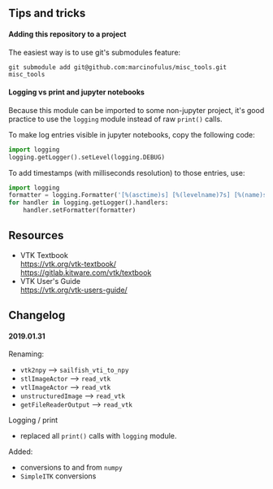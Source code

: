## Tips and tricks

#### Adding this repository to a project

The easiest way is to use git's submodules feature:
```git
git submodule add git@github.com:marcinofulus/misc_tools.git misc_tools
```

#### Logging vs print and jupyter notebooks

Because this module can be imported to some non-jupyter project, it's good 
practice to use the `logging` module instead of raw `print()` calls.

To make log entries visible in jupyter notebooks, copy the following code:
```python
import logging
logging.getLogger().setLevel(logging.DEBUG)
```

To add timestamps (with milliseconds resolution) to those entries, use:
```python
import logging
formatter = logging.Formatter('[%(asctime)s] [%(levelname)7s] [%(name)s] %(message)s')
for handler in logging.getLogger().handlers:
    handler.setFormatter(formatter)
```

## Resources

* VTK Textbook  
  https://vtk.org/vtk-textbook/  
  https://gitlab.kitware.com/vtk/textbook
* VTK User's Guide  
  https://vtk.org/vtk-users-guide/


## Changelog

#### 2019.01.31 
Renaming:
* `vtk2npy` --> `sailfish_vti_to_npy`
* `stlImageActor` --> `read_vtk`
* `vtlImageActor` --> `read_vtk`
* `unstructuredImage` --> `read_vtk`
* `getFileReaderOutput` --> `read_vtk`

Logging / print
* replaced all `print()` calls with `logging` module.

Added:
* conversions to and from `numpy`
* `SimpleITK` conversions